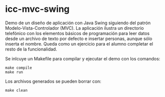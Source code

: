 # icc-mvc-swing

Demo de un diseño de aplicación con Java Swing siguiendo del patrón Modelo-Vista-Controlador (MVC).
La aplicación ilustra un directorio telefónico con los elementos básicos de programación para leer datos desde un archivo de texto por defecto e insertar personas, aunque sólo inserta el nombre.  Queda como un ejercicio para el alumno completar el resto de la funcionalidad.

Se inlcuye un Makefile para compilar y ejecutar el demo con los comandos:
```
make compile
make run
```
Los archivos generados se pueden borrar con:
```
make clean
```
